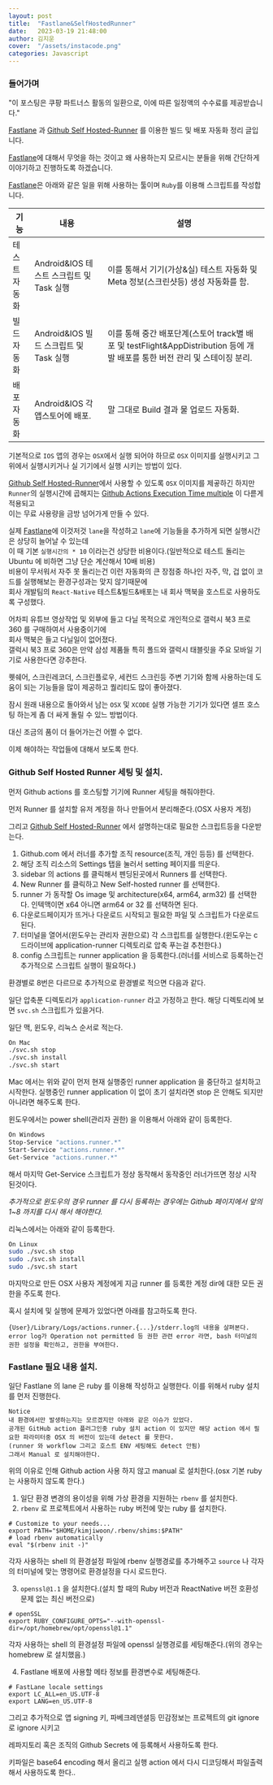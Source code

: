 ```yaml
---
layout: post
title:  "Fastlane&SelfHostedRunner"
date:   2023-03-19 21:48:00
author: 김지운
cover:  "/assets/instacode.png"
categories: Javascript
---
```


### 들어가며

"이 포스팅은 쿠팡 파트너스 활동의 일환으로, 이에 따른 일정액의 수수료를 제공받습니다."

[Fastlane] 과 [Github Self Hosted-Runner] 를 이용한 빌드 및 배포 자동화 정리 글입니다.

[Fastlane]에 대해서 무엇을 하는 것이고 왜 사용하는지 모르시는 분들을 위해 간단하게 이야기하고 진행하도록 하겠습니다.

[Fastlane]은 아래와 같은 일을 위해 사용하는 툴이며 `Ruby`를 이용해 스크립트를 작성합니다.

| 기능      | 내용                             | 설명                                                                                     |
|---------|--------------------------------|----------------------------------------------------------------------------------------|
| 테스트 자동화 | Android&IOS 테스트 스크립트 및 Task 실행 | 이를 통해서 기기(가상&실) 테스트 자동화 및 Meta 정보(스크린샷등) 생성 자동화를 함.                                    |
| 빌드 자동화  | Android&IOS 빌드 스크립트 및 Task 실행  | 이를 통해 중간 배포단계(스토어 track별 배포 및 testFlight&AppDistribution 등에 개발 배포를 통한 버전 관리 및 스테이징 분리. |
| 배포 자동화  | Android&IOS 각 앱스토어에 배포.        | 말 그대로 Build 결과 물 업로드 자동화.                                                              |

기본적으로 `IOS` 앱의 경우는 `OSX`에서 실행 되어야 하므로 `OSX` 이미지를 실행시키고 그 위에서 실행시키거나 실 기기에서 실행 시키는 방법이 있다.

[Github Self Hosted-Runner]에서 사용할 수 있도록 `OSX` 이미지를 제곻하긴 하지만 `Runner`의 실행시간에 곱해지는 [Github Actions Execution Time multiple] 이 다륻게 적용되고  
이는 무료 사용량을 금방 넘어가게 만들 수 있다.

실제 [Fastlane]에 이것저것 `lane`을 작성하고 `lane`에 기능들을 추가하게 되면 실행시간은 상당히 늘어날 수 있는데  
이 때 기본 `실행시간의 * 10` 이라는건 상당한 비용이다.(일반적으로 테스트 돌리는 Ubuntu 에 비하면 그냥 단순 계산해서 10배 비용)  
비용이 무서워서 자주 못 돌리는건 이런 자동화의 큰 장점중 하나인 자주, 막, 겁 없이 코드를 실행해보는 환경구성과는 맞지 않기때문에  
회사 개발팀의 `React-Native` 테스트&빌드&배포는 내 회사 맥북을 호스트로 사용하도록 구성했다.

어차피 유튜브 영상작업 및 외부에 들고 다닐 목적으로 개인적으로 갤럭시 북3 프로 360 를 구매하여서 사용중이기에  
회사 맥북은 들고 다닐일이 없어졌다.  
갤럭시 북3 프로 360은 만약 삼성 제품들 특히 폴드와 갤럭시 태블릿을 주요 모바일 기기로 사용한다면 강추한다.

퀫쉐어, 스크린레코더, 스크린플로우, 세컨드 스크린등 주변 기기와 함께 사용하는데 도움이 되는 기능들을 많이 제공하고 퀄리티도 많이 좋아졌다.

잠시 원래 내용으로 돌아와서 남는 `OSX` 및 `XCODE` 실행 가능한 기기가 있다면 셀프 호스팅 하는게 좀 더 싸게 돌릴 수 있느 방법이다.

대신 조금의 품이 더 들어가는건 어쩔 수 없다.

이제 해야하는 작업들에 대해서 보도록 한다.

### Github Self Hosted Runner 세팅 및 설치.

먼저 Github actions 를 호스팅할  기기에 Runner 세팅을 해줘야한다.

먼저 Runner 를 설치할 유저 계정을 하나 만들어서 분리해준다.(OSX 사용자 계정)

그리고 [Github Self Hosted-Runner] 에서 설명하는대로 필요한 스크립트등을 다운받는다.

1. Github.com 에서 러너를 추가할 조직 resource(조직, 개인 등등) 를 선택한다.
2. 해당 조직 리소스의 Settings 탭을 눌러서 setting 페이지를 띄운다.
3. sidebar 의 actions 를 클릭해서 펜딩된곳에서 Runners 를 선택한다.
4. New Runner 를 클릭하고 New Self-hosted runner 를 선택한다.
5. runner 가 동작할 Os image 및 architecture(x64, arm64, arm32) 를 선택한다. 인텍맥이면 x64 아니면 arm64 or 32 를 선택하면 된다.
6. 다운로드페이지가 뜨거나 다운로드 시작되고 필요한 파일 및 스크립트가 다운로드된다.
7. 터미널을 열어서(윈도우는 관리자 권한으로) 각 스크립트를 실행한다.(윈도우는 c 드라이브에 application-runner 디렉토리로 압축 푸는걸 추천한다.)
8. config 스크립트는 runner application 을 등록한다.(러너를 서비스로 등록하는건 추가적으로 스크립트 실행이 필요하다.)

환경별로 8번은 다르므로 추가적으로 환경별로 적으면 다음과 같다.

일단 압축푼 디렉토리가 `application-runner` 라고 가정하고 한다.
해당 디렉토리에 보면 `svc.sh` 스크립트가 있을거다.

일단 맥, 윈도우, 리눅스 순서로 적는다.
```bash
On Mac
./svc.sh stop
./svc.sh install
./svc.sh start
```
Mac 에서는 위와 같이 먼저 현재 실행중인 runner application 을 중단하고 설치하고 시작한다.
실행중인 runner application 이 없이 초기 설치라면 stop 은 안해도 되지만 아니라면 해주도록 한다.


윈도우에서는 power shell(관리자 권한) 을 이용해서 아래와 같이 등록한다.
```bash
On Windows
Stop-Service "actions.runner.*"
Start-Service "actions.runner.*"
Get-Service "actions.runner.*"
```
해서 마지막 Get-Service 스크립트가 정상 동작해서 동작중인 러너가뜨면 정상 시작 된것이다.

*추가적으로 윈도우의 경우 runner 를 다시 등록하는 경우에는 Github 페이지에서 앞의 1~8 까지를 다시 해서 해야한다.*

리눅스에서는 아래와 같이 등록한다.

```bash
On Linux
sudo ./svc.sh stop
sudo ./svc.sh install
sudo ./svc.sh start
```

마지막으로 만든 OSX 사용자 계정에게 지금 runner 를 등록한 계정 dir에 대한 모든 권한을 주도록 한다.

혹시 설치에 및 실행에 문제가 있었다면 아래를 참고하도록 한다.

```
{User}/Library/Logs/actions.runner.{...}/stderr.log의 내용을 살펴본다.
error log가 Operation not permitted 등 권한 관련 error 라면, bash 터미널의 권한 설정을 확인하고, 권한을 부여한다.
```

### Fastlane 필요 내용 설치.
일단 Fastlane 의 lane 은 ruby 를 이용해 작성하고 실행한다. 이를 위해서 ruby 설치를 먼저 진행한다.
```
Notice
내 환경에서만 발생하는지는 모르겠지만 아래와 같은 이슈가 있었다.
공개된 GitHub action 플러그인중 ruby 설치 action 이 있지만 해당 action 에서 필요한 파라미터중 OSX 의 버전이 있는데 detect 를 못한다.
(runner 와 workflow 그리고 호스트 ENV 세팅해도 detect 안됨)
그래서 Manual 로 설치해야한다.
```

위의 이유로 인해 Github action 사용 하지 않고 manual 로 설치한다.(osx 기본 ruby 는 사용하지 않도록 한다.)

1. 일단 환경 변경의 용이성을 위해 가상 환경을 지원하는 `rbenv` 를 설치한다.
2. `rbenv` 로 프로젝트에서 사용하는 ruby 버전에 맞는 ruby 를 설치한다.

```
# Customize to your needs...
export PATH="$HOME/kimjiwoon/.rbenv/shims:$PATH"
# load rbenv automatically
eval "$(rbenv init -)"
```
각자 사용하는 shell 의 환경설정 파일에 rbenv 실행경로를 추가해주고 `source` 나 각자의 터미널에 맞는 명령어로 환경설정을 다시 로드한다.

3. `openssl@1.1` 을 설치한다.(설치 할 때의 Ruby 버전과 ReactNative 버전 호환성 문제 없는 최신 버전으로)

```
# openSSL
export RUBY_CONFIGURE_OPTS="--with-openssl-dir=/opt/homebrew/opt/openssl@1.1"
```
각자 사용하는 shell 의 환경설정 파일에 openssl 실행경로를 세팅해준다.(위의 경우는 homebrew 로 설치했음.)

4. Fastlane 배포에 사용할 메타 정보를 환경변수로 세팅해준다.

```
# FastLane locale settings
export LC_ALL=en_US.UTF-8
export LANG=en_US.UTF-8
```

그리고 추가적으로 앱 signing 키, 파베크레덴셜등 민감정보는 프로젝트의 git ignore 로 ignore 시키고

레파지토리 혹은 조직의 Github Secrets 에 등록해서 사용하도록 한다.

키파일은 base64 encoding 해서 올리고 실행 action 에서 다시 디코딩해서 파일출력해서 사용하도록 한다..


[Fastlane]:https://fastlane.tools
[Github Self Hosted-Runner]:https://docs.github.com/en/actions/hosting-your-own-runners/about-self-hosted-runners
[Github Actions Execution Time multiple]:https://docs.github.com/en/billing/managing-billing-for-github-actions/about-billing-for-github-actions#minute-multipliers

